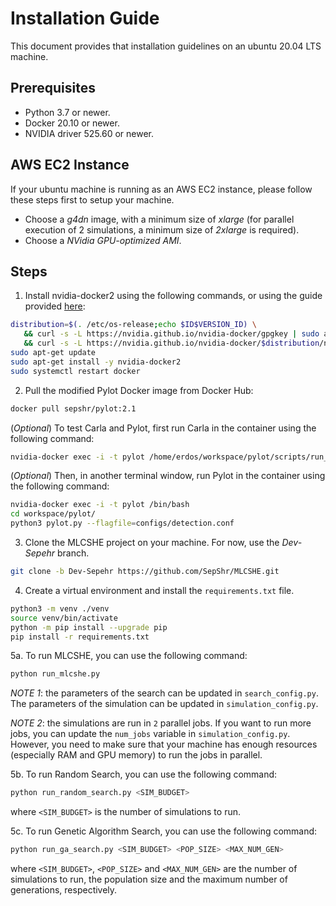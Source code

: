 # Installation Guide

This document provides that installation guidelines on an ubuntu 20.04 LTS machine.

## Prerequisites

+ Python 3.7 or newer.
+ Docker 20.10 or newer.
+ NVIDIA driver 525.60 or newer.

## AWS EC2 Instance

If your ubuntu machine is running as an AWS EC2 instance, please follow these steps first to setup your machine.

+ Choose a *g4dn* image, with a minimum size of *xlarge* (for parallel execution of 2 simulations, a minimum size of *2xlarge* is required).
+ Choose a *NVidia GPU-optimized AMI*.

## Steps

1. Install nvidia-docker2 using the following commands, or using the guide provided [here](https://docs.nvidia.com/datacenter/cloud-native/container-toolkit/install-guide.html#docker):

```bash
distribution=$(. /etc/os-release;echo $ID$VERSION_ID) \
   && curl -s -L https://nvidia.github.io/nvidia-docker/gpgkey | sudo apt-key add - \
   && curl -s -L https://nvidia.github.io/nvidia-docker/$distribution/nvidia-docker.list | sudo tee /etc/apt/sources.list.d/nvidia-docker.list
sudo apt-get update
sudo apt-get install -y nvidia-docker2
sudo systemctl restart docker
```

2. Pull the modified Pylot Docker image from Docker Hub:

```bash
docker pull sepshr/pylot:2.1
```

<!-- *NOTE:* In the code, it is assumed that the name of the docker container is `pylot`. If you are using another name, please ensure that you update the `container_name` variable inside `/MLCSHE/simulation_config.py`. -->

<!-- 3.Next, setup SSH connection for the container. First, add your public ssh key to the `~/.ssh/authorized_keys` in the container:

```bash
nvidia-docker cp ~/.ssh/id_rsa.pub pylot:/home/erdos/.ssh/authorized_keys
nvidia-docker exec -i -t pylot sudo chown erdos /home/erdos/.ssh/authorized_keys
``` -->

(*Optional*) To test Carla and Pylot, first run Carla in the container using the following command:

```bash
nvidia-docker exec -i -t pylot /home/erdos/workspace/pylot/scripts/run_simulator.sh
```

(*Optional*) Then, in another terminal window, run Pylot in the container using the following command:

```bash
nvidia-docker exec -i -t pylot /bin/bash
cd workspace/pylot/
python3 pylot.py --flagfile=configs/detection.conf
```

3. Clone the MLCSHE project on your machine. For now, use the *Dev-Sepehr* branch.

```bash
git clone -b Dev-Sepehr https://github.com/SepShr/MLCSHE.git
```

4. Create a virtual environment and install the `requirements.txt` file.

```bash
python3 -m venv ./venv
source venv/bin/activate
python -m pip install --upgrade pip
pip install -r requirements.txt
```

5a. To run MLCSHE, you can use the following command:

```bash
python run_mlcshe.py
```

*NOTE 1*: the parameters of the search can be updated in `search_config.py`. The parameters of the simulation can be updated in `simulation_config.py`.

*NOTE 2*: the simulations are run in `2` parallel jobs. If you want to run more jobs, you can update the `num_jobs` variable in `simulation_config.py`. However, you need to make sure that your machine has enough resources (especially RAM and GPU memory) to run the jobs in parallel.

5b. To run Random Search, you can use the following command:

```bash
python run_random_search.py <SIM_BUDGET>
```

where `<SIM_BUDGET>` is the number of simulations to run.

5c. To run Genetic Algorithm Search, you can use the following command:

```bash
python run_ga_search.py <SIM_BUDGET> <POP_SIZE> <MAX_NUM_GEN>
```

where `<SIM_BUDGET>`, `<POP_SIZE>` and `<MAX_NUM_GEN>` are the number of simulations to run, the population size and the maximum number of generations, respectively.
